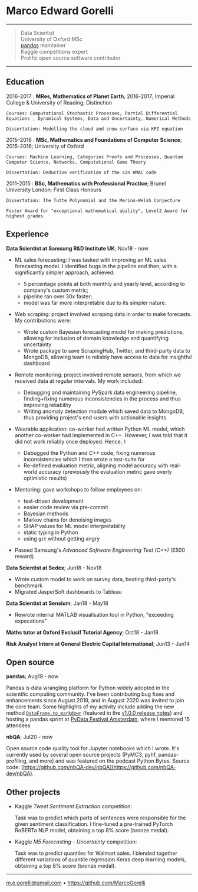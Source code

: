 Marco Edward Gorelli
============

----

> Data Scientist\
> University of Oxford MSc\
> [pandas](https://pandas.pydata.org/about/team.html) maintainer\
> Kaggle competitions expert \
> Prolific open source software contributor

----

Education
---------

2016-2017
:   **MRes, Mathematics of Planet Earth**; 2016-2017; Imperial College & University of Reading; Distinction

    Courses: Computational Stochastic Processes, Partial Differential Equations , Dynamical Systems, Data and Uncertainty, Numerical Methods

    Dissertation: Modelling the cloud and snow surface via KPZ equation

2015-2016
:   **MSc, Mathematics and Foundations of Computer Science**; 2015-2016; University of Oxford

    Courses: Machine Learning, Categories Proofs and Processes, Quantum Computer Science, Networks, Computational Game Theory

    Dissertation: Deductive verification of the s2n HMAC code

2011-2015
:   **BSc, Mathematics with Professional Practice**; Brunel University London; First Class Honours

    Dissertation: The Tutte Polynomial and the Merino-Welsh Conjecture

    Foster Award for "exceptional mathematical ability", Level2 Award for highest grades

Experience
----------

**Data Scientist at Samsung R&D Institute UK**; Nov18 - now

* ML sales forecasting: I was tasked with improving an ML sales forecasting model. I identified bugs in the pipeline and then, with a significantly simpler approach, achieved:
  * 5 percentage points at both monthly and yearly level, according to company's custom metric;
  * pipeline ran over 30x faster;
  * model was far more interpretable due to its simpler nature.

* Web scraping: project involved scraping data in order to make forecasts. My contributions were:
  * Wrote custom Bayesian forecasting model for making predictions, allowing for inclusion of domain knowledge and quantifying uncertainty
  * Wrote package to save ScrapingHub, Twitter, and third-party data to MongoDB, allowing team to reliably have access to data for insightful dashboard

* Remote monitoring: project involved remote sensors, from which we received data at regular intervals. My work included:
  * Debugging and maintaining PySpark data engineering pipeline, finding+fixing numerous inconsistencies in the process and thus improving reliability
  * Writing anomaly detection module which saved data to MongoDB, thus providing project's end-users with actionable insights

* Wearable application: co-worker had written Python ML model, which another co-worker had implemented in C++. However, I was told that it did not work reliably once deployed. Hence, I:
  * Debugged the Python and C++ code, fixing numerous inconsistencies which I then wrote a test-suite for
  * Re-defined evaluation metric, aligning model accuracy with real-world accuracy (previously the evaluation metric gave overly optimistic results)

* Mentoring: gave workshops to follow employees on:

  * test-driven development
  * easier code review via pre-commit
  * Bayesian methods
  * Markov chains for denoising images
  * SHAP values for ML model interpretability
  * static typing in Python
  * using `git` without getting angry

* Passed Samsung's _Advanced Software Engineering Test (C++)_ (£500 reward)

**Data Scientist at Sedex**; Jun18 - Nov18

* Wrote custom model to work on survey data, beating third-party's benchmark
* Migrated JasperSoft dashboards to Tableau

**Data Scientist at Sensium**; Jan18 - May18

* Rewrote internal MATLAB visualisation tool in Python, "exceeding expecations"

**Maths tutor at Oxford Exclusif Tutorial Agency**; Oct18 - Jan18

**Risk Analyst Intern at General Electric Capital International**; Jun13 - Jun14

Open source
-----------

**pandas**; Aug19 - now

Pandas is data wrangling platform for Python widely adopted in the scientific computing community. I've been contributing bug fixes and enhancements since August 2019, and in August 2020 was invited to join the core team. Some highlights of my activity include adding the new method [`DataFrame.to_markdown`](https://github.com/pandas-dev/pandas/pull/30350) (featured in the [v1.0.0 release notes](https://pandas.pydata.org/docs/whatsnew/v1.0.0.html)) and hosting a pandas sprint at [PyData Festival Amsterdam](https://amsterdam.pydata.org/), where I mentored 15 attendees
  
**nbQA**; Jul20 - now

Open source code quality tool for Jupyter notebooks which I wrote. It's currently used by several open source projects (PyMC3, pyhf, pandas-profiling, and more) and was featured on the podcast Python Bytes. Source code: [https://github.com/nbQA-dev/nbQA](https://github.com/nbQA-dev/nbQA).

Other projects
--------------

* Kaggle _Tweet Sentiment Extraction_ competition:

  Task was to predict which parts of sentences were responsible for the given sentiment classification. I fine-tuned a pre-trained PyTorch RoBERTa NLP model, obtaining a top 8% score (bronze medal).

* Kaggle _M5 Forecasting - Uncertainty_  competition:

  Task was to predict quantiles for Walmart sales. I blended together different variations of quantile regression Keras deep learning models, obtaining a top 8% score (bronze medal).

----------------------------------------------------------

<m.e.gorelli@gmail.com> • <https://github.com/MarcoGorelli>
